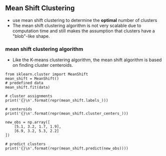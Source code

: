 
## Mean Shift Clustering

* use mean shift clustering to determine the **optimal** number of clusters
* The mean shift clustering algorithm is not very scalable due to computation time and still makes the assumption that clusters have a "blob"-like shape.

### mean shift clustering algorithm
* Like the K-means clustering algorithm, the mean shift algorithm is based on finding cluster centeroids.

```
from sklearn.cluster import MeanShift
mean_shift = MeanShift()
# predefined data
mean_shift.fit(data)

# cluster assignments
print('{}\n'.format(repr(mean_shift.labels_)))

# centeroids
print('{}\n'.format(repr(mean_shift.cluster_centers_)))

new_obs = np.array([
    [5.1, 3.2, 1.7, 1.9],
    [6.9, 3.2, 5.3, 2.2]
])

# predict clusters
print('{}\n'.format(repr(mean_shift.predict(new_obs))))

```